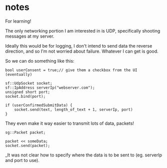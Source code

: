 
# notes

For learning!

The only networking portion I am interested in is UDP, specifically shooting messages at my server.

Ideally this would be for logging, I don't intend to send data the reverse direction, and so I'm not worried about failure.  Whatever I can get is good.

So we can do something like this:

    bool userConsent = true;// give them a checkbox from the UI (eventually)

    sf::UdpSocket socket;
    sf::IpAddress serverIp("webserver.com");
    unsigned short port;
    socket.bind(port);

    if (userConfirmedSubmitData) {
        socket.send(text, length_of_text + 1, serverIp, port)
    }

They even make it way easier to transmit lots of data, packets!

    sg::Packet packet;

    packet << someData;
    socket.send(packet);

_It was not clear how to specify where the data is to be sent to (eg. serverIp and port to use).

